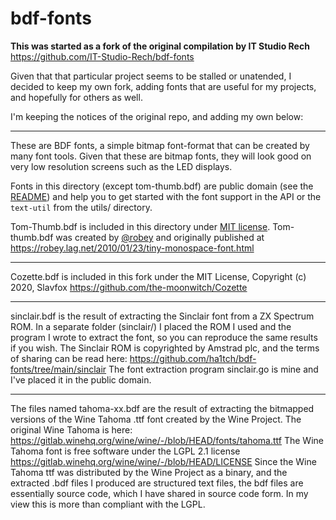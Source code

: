 # bdf-fonts

**This was started as a fork of the original compilation by IT Studio Rech**
https://github.com/IT-Studio-Rech/bdf-fonts

Given that that particular project seems to be stalled or unatended, I decided to keep my own fork, adding fonts that are useful for my projects, and hopefully for others as well.

I'm keeping the notices of the original repo, and adding my own below:

---

These are BDF fonts, a simple bitmap font-format that can be created
by many font tools. Given that these are bitmap fonts, they will look good on
very low resolution screens such as the LED displays.

Fonts in this directory (except tom-thumb.bdf) are public domain (see the [README](./README)) and
help you to get started with the font support in the API or the `text-util`
from the utils/ directory.

Tom-Thumb.bdf is included in this directory under [MIT license](http://vt100.tarunz.org/LICENSE). Tom-thumb.bdf was created by [@robey](http://twitter.com/robey) and originally published at https://robey.lag.net/2010/01/23/tiny-monospace-font.html

---

Cozette.bdf is included in this fork under the MIT License, Copyright (c) 2020, Slavfox
https://github.com/the-moonwitch/Cozette

---

sinclair.bdf is the result of extracting the Sinclair font from a ZX Spectrum ROM. In a separate folder (sinclair/) I placed the ROM I used and the program I wrote to extract the font, so you can reproduce the same results if you wish.
The Sinclair ROM is copyrighted by Amstrad plc, and the terms of sharing can be read here:
https://github.com/ha1tch/bdf-fonts/tree/main/sinclair
The font extraction program sinclair.go is mine and I've placed it in the public domain.

---

The files named tahoma-xx.bdf are the result of extracting the bitmapped versions of the Wine Tahoma .ttf font created by the Wine Project. The original Wine Tahoma is here:
https://gitlab.winehq.org/wine/wine/-/blob/HEAD/fonts/tahoma.ttf
The Wine Tahoma font is free software under the LGPL 2.1 license
https://gitlab.winehq.org/wine/wine/-/blob/HEAD/LICENSE
Since the Wine Tahoma ttf was distributed by the Wine Project as a binary, and the extracted .bdf files I produced are structured text files, the bdf files are essentially source code, which I have shared in source code form. In my view this is more than compliant with the LGPL.






